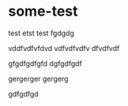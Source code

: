 # some-test

test etst test fgdgdg

vddfvdfvfdvd
vdfvdfvdfv
dfvdfvdf


gfgdfgdfgfd
dgfgdfgdf


gergerger
gergerg

gdfgdfgd